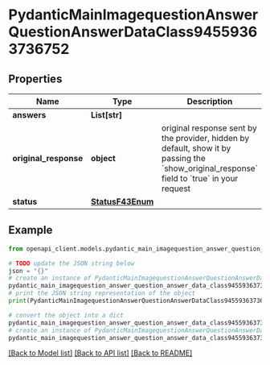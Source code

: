 # PydanticMainImagequestionAnswerQuestionAnswerDataClass94559363736752


## Properties

Name | Type | Description | Notes
------------ | ------------- | ------------- | -------------
**answers** | **List[str]** |  | [optional] 
**original_response** | **object** | original response sent by the provider, hidden by default, show it by passing the &#x60;show_original_response&#x60; field to &#x60;true&#x60; in your request | [optional] 
**status** | [**StatusF43Enum**](StatusF43Enum.md) |  | 

## Example

```python
from openapi_client.models.pydantic_main_imagequestion_answer_question_answer_data_class94559363736752 import PydanticMainImagequestionAnswerQuestionAnswerDataClass94559363736752

# TODO update the JSON string below
json = "{}"
# create an instance of PydanticMainImagequestionAnswerQuestionAnswerDataClass94559363736752 from a JSON string
pydantic_main_imagequestion_answer_question_answer_data_class94559363736752_instance = PydanticMainImagequestionAnswerQuestionAnswerDataClass94559363736752.from_json(json)
# print the JSON string representation of the object
print(PydanticMainImagequestionAnswerQuestionAnswerDataClass94559363736752.to_json())

# convert the object into a dict
pydantic_main_imagequestion_answer_question_answer_data_class94559363736752_dict = pydantic_main_imagequestion_answer_question_answer_data_class94559363736752_instance.to_dict()
# create an instance of PydanticMainImagequestionAnswerQuestionAnswerDataClass94559363736752 from a dict
pydantic_main_imagequestion_answer_question_answer_data_class94559363736752_form_dict = pydantic_main_imagequestion_answer_question_answer_data_class94559363736752.from_dict(pydantic_main_imagequestion_answer_question_answer_data_class94559363736752_dict)
```
[[Back to Model list]](../README.md#documentation-for-models) [[Back to API list]](../README.md#documentation-for-api-endpoints) [[Back to README]](../README.md)


